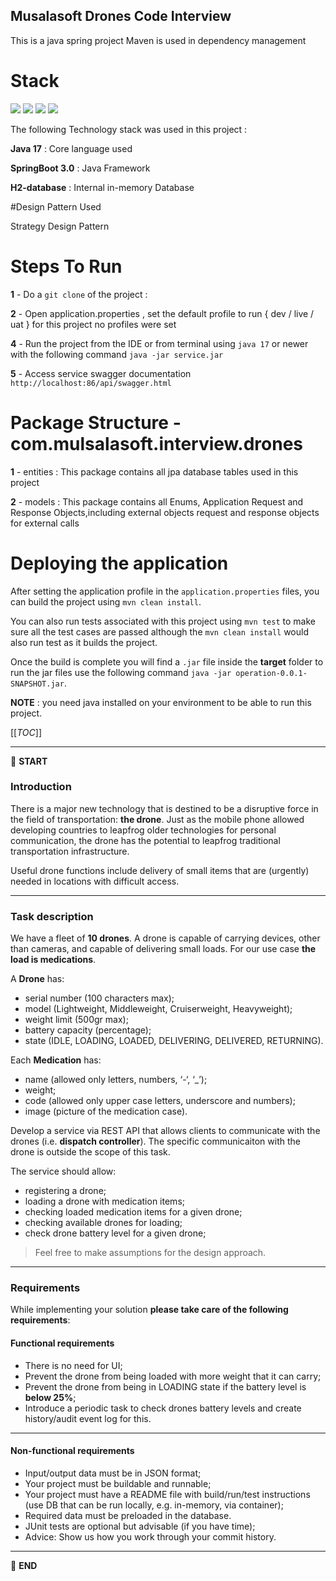 ## Musalasoft Drones Code Interview

This is a java spring project
Maven is used in dependency management

# Stack

![](https://img.shields.io/badge/h2-database-✓-blue.svg) 
![](https://img.shields.io/badge/java_17-✓-blue.svg)
![](https://img.shields.io/badge/spring_boot-✓-blue.svg)
![](https://img.shields.io/badge/swagger_3-✓-green.svg)

The following Technology stack was used in this project :

**Java 17** : Core language used

**SpringBoot 3.0** : Java Framework

**H2-database** : Internal in-memory Database


#Design Pattern Used

Strategy Design Pattern

# Steps To Run

**1** - Do a `git clone` of the project : 

**2** - Open application.properties , set the default profile to run { dev / live / uat } for this project no profiles were set

**4** - Run the project from the IDE or from terminal using `java 17` or newer with the following command `java -jar service.jar`

**5** - Access service swagger documentation `http://localhost:86/api/swagger.html`


# Package Structure  - com.mulsalasoft.interview.drones

**1** - entities : This package contains all jpa database tables used in this project

**2** - models : This package contains all Enums, Application Request and Response Objects,including external objects request and response objects for external calls


# Deploying the application

After setting the application profile in the `application.properties` files, you can build the project using `mvn clean install`.

You can also run tests associated with this project using `mvn test` to make sure all the test cases are passed although the `mvn clean install` would also run test
as it builds the project.

Once the build is complete you will find a `.jar` file inside the **target** folder to run the jar files use the following command `java -jar operation-0.0.1-SNAPSHOT.jar`.

**NOTE** :  you need java installed on your environment to be able to run this project.

[[_TOC_]]

---

:scroll: **START**


### Introduction

There is a major new technology that is destined to be a disruptive force in the field of transportation: **the drone**. Just as the mobile phone allowed developing countries to leapfrog older technologies for personal communication, the drone has the potential to leapfrog traditional transportation infrastructure.

Useful drone functions include delivery of small items that are (urgently) needed in locations with difficult access.

---

### Task description

We have a fleet of **10 drones**. A drone is capable of carrying devices, other than cameras, and capable of delivering small loads. For our use case **the load is medications**.

A **Drone** has:
- serial number (100 characters max);
- model (Lightweight, Middleweight, Cruiserweight, Heavyweight);
- weight limit (500gr max);
- battery capacity (percentage);
- state (IDLE, LOADING, LOADED, DELIVERING, DELIVERED, RETURNING).

Each **Medication** has: 
- name (allowed only letters, numbers, ‘-‘, ‘_’);
- weight;
- code (allowed only upper case letters, underscore and numbers);
- image (picture of the medication case).

Develop a service via REST API that allows clients to communicate with the drones (i.e. **dispatch controller**). The specific communicaiton with the drone is outside the scope of this task. 

The service should allow:
- registering a drone;
- loading a drone with medication items;
- checking loaded medication items for a given drone; 
- checking available drones for loading;
- check drone battery level for a given drone;

> Feel free to make assumptions for the design approach. 

---

### Requirements

While implementing your solution **please take care of the following requirements**: 

#### Functional requirements

- There is no need for UI;
- Prevent the drone from being loaded with more weight that it can carry;
- Prevent the drone from being in LOADING state if the battery level is **below 25%**;
- Introduce a periodic task to check drones battery levels and create history/audit event log for this.

---

#### Non-functional requirements

- Input/output data must be in JSON format;
- Your project must be buildable and runnable;
- Your project must have a README file with build/run/test instructions (use DB that can be run locally, e.g. in-memory, via container);
- Required data must be preloaded in the database.
- JUnit tests are optional but advisable (if you have time);
- Advice: Show us how you work through your commit history.

---

:scroll: **END**
